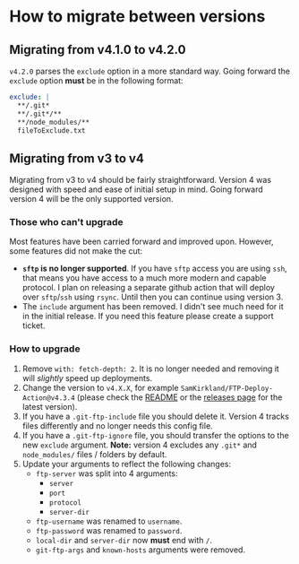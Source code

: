 # How to migrate between versions

## Migrating from v4.1.0 to v4.2.0

`v4.2.0` parses the `exclude` option in a more standard way. Going forward the `exclude` option **must** be in the following format:

```yml
exclude: |
  **/.git*
  **/.git*/**
  **/node_modules/**
  fileToExclude.txt
```

## Migrating from v3 to v4

Migrating from v3 to v4 should be fairly straightforward. Version 4 was designed with speed and ease of initial setup in mind. Going forward version 4 will be the only supported version.

### Those who can't upgrade

Most features have been carried forward and improved upon. However, some features did not make the cut:
- **`sftp` is no longer supported**. If you have `sftp` access you are using `ssh`, that means you have access to a much more modern and capable protocol. I plan on releasing a separate github action that will deploy over `sftp`/`ssh` using `rsync`. Until then you can continue using version 3.
- The `include` argument has been removed. I didn't see much need for it in the initial release. If you need this feature please create a support ticket.

### How to upgrade

1. Remove `with: fetch-depth: 2`. It is no longer needed and removing it will _slightly_ speed up deployments.
2. Change the version to `v4.X.X`, for example `SamKirkland/FTP-Deploy-Action@v4.3.4` (please check the [README](https://github.com/SamKirkland/FTP-Deploy-Action/blob/master/README.md) or the [releases page](https://github.com/SamKirkland/FTP-Deploy-Action/releases/latest) for the latest version).
3. If you have a `.git-ftp-include` file you should delete it. Version 4 tracks files differently and no longer needs this config file.
4. If you have a `.git-ftp-ignore` file, you should transfer the options to the new `exclude` argument. **Note:** version 4 excludes any `.git*` and `node_modules/` files / folders by default.
5. Update your arguments to reflect the following changes:
    - `ftp-server` was split into 4 arguments:
        - `server`
        - `port`
        - `protocol`
        - `server-dir`
    - `ftp-username` was renamed to `username`.
    - `ftp-password` was renamed to `password`.
    - `local-dir` and `server-dir` now **must** end with `/`.
    - `git-ftp-args` and `known-hosts` arguments were removed.
